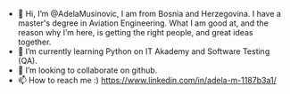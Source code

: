 - 👋 Hi, I’m @AdelaMusinovic, I am from Bosnia and Herzegovina. I have a master's degree in Aviation Engineering.
     What I am good at, and the reason why I’m here, is getting the right people, and great ideas together.
- 🌱 I’m currently learning Python on IT Akademy and Software Testing (QA).
- 💞️ I’m looking to collaborate on github.
- 📫 How to reach me :) https://www.linkedin.com/in/adela-m-1187b3a1/

<!---
AdelaMusinovic/AdelaMusinovic is a ✨ special ✨ repository because its `README.md` (this file) appears on your GitHub profile.
You can click the Preview link to take a look at your changes.
--->
